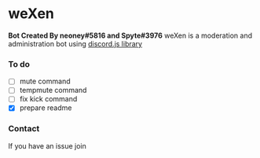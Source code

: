 # weXen 
**Bot Created By neoney#5816 and Spyte#3976**
weXen is a moderation and administration bot using [discord.js library]("https://discord.js.org")
### To do
- [ ] mute command
- [ ] tempmute command
- [ ] fix kick command
- [x] prepare readme
### Contact 
If you have an issue join 

